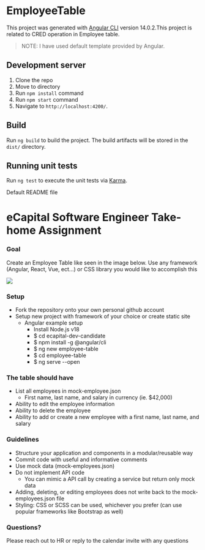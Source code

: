# EmployeeTable

This project was generated with [Angular CLI](https://github.com/angular/angular-cli) version 14.0.2.This project is related to CRED operation in Employee table.

> NOTE: I have used default template provided by Angular.

## Development server

1. Clone the repo
2. Move to directory
3. Run `npm install` command
4. Run `npm start` command
5. Navigate to `http://localhost:4200/`.

## Build

Run `ng build` to build the project. The build artifacts will be stored in the `dist/` directory.

## Running unit tests

Run `ng test` to execute the unit tests via [Karma](https://karma-runner.github.io).

Default README file
# eCapital Software Engineer Take-home Assignment #

### Goal
Create an Employee Table like seen in the image below. Use any framework (Angular, React, Vue, ect...) or CSS library you would like to accomplish this

![](employee-table-example.png)

### Setup ###
* Fork the repository onto your own personal github account
* Setup new project with framework of your choice or create static site
  * Angular example setup
      * Install Node.js v18
      * $ cd ecapital-dev-candidate
      * $ npm install -g @angular/cli
      * $ ng new employee-table
      * $ cd employee-table
      * $ ng serve --open

### The table should have ###
* List all employees in mock-employee.json
  * First name, last name, and salary in currency (ie. $42,000)
* Ability to edit the employee information
* Ability to delete the employee
* Ability to add or create a new employee with a first name, last name, and salary

### Guidelines ###
* Structure your application and components in a modular/reusable way
* Commit code with useful and informative comments
* Use mock data (mock-employees.json)
* Do not implement API code
  * You can mimic a API call by creating a service but return only mock data
* Adding, deleting, or editing employees does not write back to the mock-employees.json file
* Styling: CSS or SCSS can be used, whichever you prefer (can use popular frameworks like Bootstrap as well)

### Questions? ###
Please reach out to HR or reply to the calendar invite with any questions
